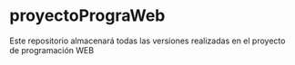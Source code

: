 # proyectoPrograWeb
Este repositorio almacenará todas las versiones realizadas en el proyecto de programación WEB
